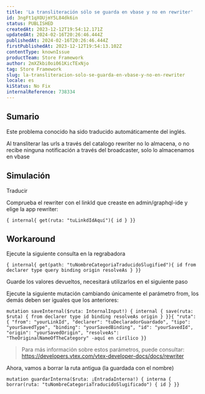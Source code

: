 ```yaml
---
title: 'La transliteración sólo se guarda en vbase y no en rewriter'
id: 3ngFt1qXOUjmY5L84dk6in
status: PUBLISHED
createdAt: 2023-12-12T19:54:12.171Z
updatedAt: 2024-02-16T20:26:46.444Z
publishedAt: 2024-02-16T20:26:46.444Z
firstPublishedAt: 2023-12-12T19:54:13.102Z
contentType: knownIssue
productTeam: Store Framework
author: 2mXZkbi0oi061KicTExNjo
tag: Store Framework
slug: la-transliteracion-solo-se-guarda-en-vbase-y-no-en-rewriter
locale: es
kiStatus: No Fix
internalReference: 738334
---
```


## Sumario

<div class="alert alert-info">
  <p>Este problema conocido ha sido traducido automáticamente del inglés.</p>
</div>



Al transliterar las urls a través del catalogo rewriter no lo almacena, o no recibe ninguna notificación a través del broadcaster, solo lo almacenamos en vbase


##

## Simulación



Traducir

Comprueba el rewriter con el linkId que creaste en admin/graphql-ide y elige la app rewriter:


    { internal{ get(ruta: "tuLinkdIdAquí"){ id } }}





## Workaround



Ejecute la siguiente consulta en la regrabadora


    { internal{ get(path: "tuNombreCategoriaTraducidoSlugified"){ id from declarer type query binding origin resolveAs } }}


Guarde los valores devueltos, necesitará utilizarlos en el siguiente paso

Ejecute la siguiente mutación cambiando únicamente el parámetro from, los demás deben ser iguales que los anteriores:


    mutation saveInternal($ruta: InternalInput!) { internal { save(ruta: $ruta) { from declarer type id binding resolveAs origin } }}{ "ruta": { "from": "yourLinkId", "declarer": "tuDeclaradorGuardado", "tipo": "yourSavedType", "binding": "yourSavedBinding", "id": "yourSavedId", "origin": "yourSavedOrigin", "resolveAs": "TheOriginalNameOfTheCategory" -aquí en cirílico }}



> Para más información sobre estos parámetros, puede consultar: https://developers.vtex.com/vtex-developer-docs/docs/rewriter


Ahora, vamos a borrar la ruta antigua (la guardada con el nombre)


    mutation guardarInterna($ruta: ¡EntradaInterna!) { interna { borrar(ruta: "tuNombreCategoriaTraducidoSlugificado") { id } }}



